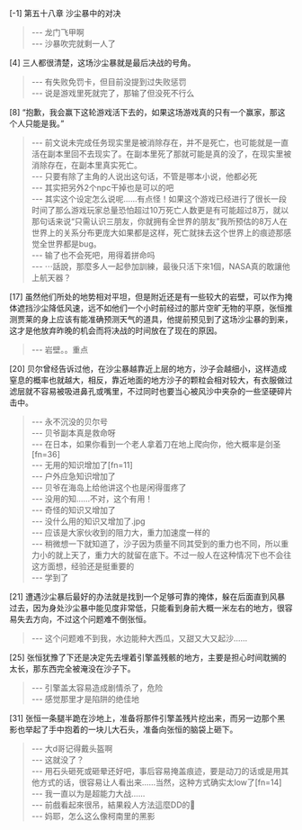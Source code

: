 
[-1] 第五十八章 沙尘暴中的对决
>--- 龙门飞甲啊<br>
>--- 沙暴吹完就剩一人了<br>

[4] 三人都很清楚，这场沙尘暴就是最后决战的号角。
>--- 有失败免罚卡，但目前没提到过失败惩罚<br>
>--- 说是游戏里死就完了，那输了但没死不行么<br>

[8] “抱歉，我会赢下这轮游戏活下去的，如果这场游戏真的只有一个赢家，那这个人只能是我。”
>--- 前文说未完成任务现实里是被消除存在，并不是死亡，也可能就是一直活在副本里回不去现实了。在副本里死了那就可能是真的没了，在现实里被消除存在，在副本里真实死亡。<br>
>--- 只要有除了主角的人说出这句话，不管是哪本小说，他都必死<br>
>--- 其实把另外2个npc干掉也是可以的吧<br>
>--- 其实这个设定怎么说呢……有点怪！如果这个游戏已经进行了很长一段时间了那么游戏玩家总量恐怕超过10万死亡人数更是有可能超过8万，就以那句话来说“只需认识三朋友，你就拥有全世界的朋友”我所预估的8万人在世界上的关系分布更庞大如果都是这样，死亡就抹去这个世界上的痕迹那感觉全世界都是bug。<br>
>--- 输了也不会死吧，用得着拼命吗<br>
>--- ⋯話說，那麼多人一起參加訓練，最後只活下來1個，NASA真的敢讓他上航天器？<br>

[17] 虽然他们所处的地势相对平坦，但是附近还是有一些较大的岩壁，可以作为掩体遮挡沙尘降低风速，远不如他们一个小时前经过的那片空旷无物的平原，张恒推测贾莱的身上应该有能准确预测天气的道具，他提前预见到了这场沙尘暴的到来，这才是他放弃昨晚的机会而将决战的时间放在了现在的原因。
>--- 岩壁。。重点<br>

[20] 贝尔曾经告诉过他，在沙尘暴越靠近上层的地方，沙子会越细小，这样造成窒息的概率也就越大，相反，靠近地面的地方沙子的颗粒会相对较大，有衣服做过滤层就不容易被吸进鼻孔或嘴里，不过同时也要当心被风沙中夹杂的一些坚硬碎片击中。
>--- 永不沉没的贝尔号<br>
>--- 贝爷副本真是救命呀<br>
>--- 在日本，如果你看到一个老人拿着刀在地上爬向你，他大概率是剑圣[fn=36]<br>
>--- 无用的知识增加了[fn=11]<br>
>--- 户外应急知识增加了<br>
>--- 贝爷在海岛上给他讲这个也是闲得蛋疼了<br>
>--- 没用的知……不对，这个有用！<br>
>--- 奇怪的知识又增加了<br>
>--- 没什么用的知识又增加了.jpg<br>
>--- 应该是大家伙收到的阻力大，重力加速度一样的<br>
>--- 稍微想一下就知道了，沙子因为质量不同其受到的重力也不同，所以重力小的就上天了，重力大的就留在底下。不过一般人在这种情况下也不会往这方面想，经验还是挺重要的<br>
>--- 学到了<br>

[21] 遭遇沙尘暴后最好的办法就是找到一个足够可靠的掩体，躲在后面直到风暴过去，因为身处沙尘暴中能见度非常低，只能看到身前大概一米左右的地方，很容易失去方向，不过这个问题难不倒张恒。
>--- 这个问题难不到我，水边能种大西瓜，又甜又大又起沙……<br>

[25] 张恒犹豫了下还是决定先去埋着引擎盖残骸的地方，主要是担心时间耽搁的太长，那东西完全被淹没在沙子下。
>--- 引擎盖太容易造成剧情杀了，危险<br>
>--- 感觉那里才是陷阱的绝佳地<br>

[31] 张恒一条腿半跪在沙地上，准备将那件引擎盖残片挖出来，而另一边那个黑影也举起了手中抱着的一块儿大石头，准备向张恒的脑袋上砸下。
>--- 大d哥记得戴头盔啊<br>
>--- 这就没了？<br>
>--- 用石头砸死或砸晕还好吧，事后容易掩盖痕迹，要是动刀的话或是用其他方式的话，很容易让人看出来……当然，这种方式确实太low了[fn=14]<br>
>--- 我一直以为是超能力大战……<br>
>--- 前戲看起來很吊，結果殺人方法這麼DD的🐎<br>
>--- 妈耶，怎么这么像柯南里的黑影<br>
